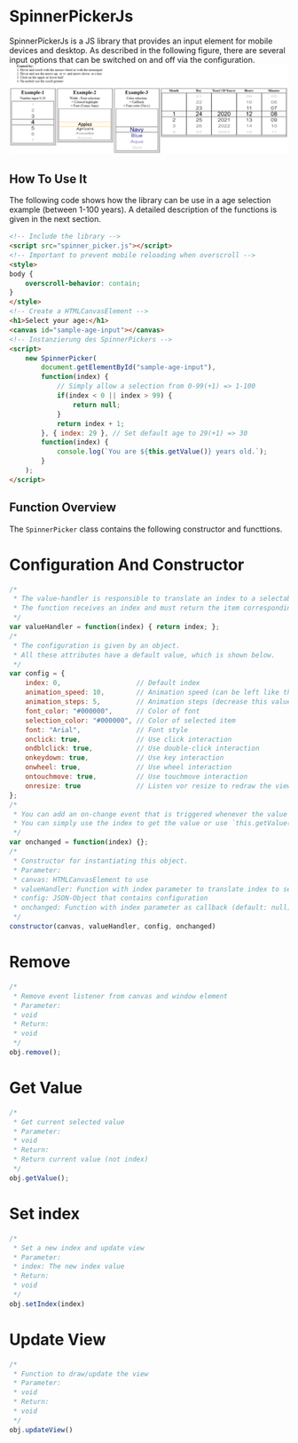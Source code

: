 # SpinnerPickerJs
SpinnerPickerJs is a JS library that provides an input element for mobile devices and desktop.
As described in the following figure, there are several input options that can be switched on and off via the configuration.
![Demo](/demo.png)
## How To Use It
The following code shows how the library can be use in a age selection example (between 1-100 years).
A detailed description of the functions is given in the next section.
```HTML
<!-- Include the library -->
<script src="spinner_picker.js"></script>
<!-- Important to prevent mobile reloading when overscroll -->
<style>
body {
    overscroll-behavior: contain;
}
</style>
<!-- Create a HTMLCanvasElement -->
<h1>Select your age:</h1>
<canvas id="sample-age-input"></canvas>
<!-- Instanzierung des SpinnerPickers -->
<script>
    new SpinnerPicker(
        document.getElementById("sample-age-input"), 
        function(index) {
            // Simply allow a selection from 0-99(+1) => 1-100 
            if(index < 0 || index > 99) {
                return null;
            }
            return index + 1;
        }, { index: 29 }, // Set default age to 29(+1) => 30
        function(index) {
            console.log(`You are ${this.getValue()} years old.`);
        }
    );
</script>
```
## Function Overview
The `SpinnerPicker` class contains the following constructor and functtions.
# Configuration And Constructor
```js
/*
 * The value-handler is responsible to translate an index to a selectable item (number or string).
 * The function receives an index and must return the item corresponding to the index.
 */
var valueHandler = function(index) { return index; };
/*
 * The configuration is given by an object.
 * All these attributes have a default value, which is shown below.
 */
var config = {
    index: 0,                   // Default index
    animation_speed: 10,        // Animation speed (can be left like this)
    animation_steps: 5,         // Animation steps (decrease this value to increase the performance and reversed)
    font_color: "#000000",      // Color of font
    selection_color: "#000000", // Color of selected item
    font: "Arial",              // Font style
    onclick: true,              // Use click interaction
    ondblclick: true,           // Use double-click interaction
    onkeydown: true,            // Use key interaction
    onwheel: true,              // Use wheel interaction
    ontouchmove: true,          // Use touchmove interaction
    onresize: true              // Listen vor resize to redraw the view (good if element size is not fixed)
};
/*
 * You can add an on-change event that is triggered whenever the value is changed. 
 * You can simply use the index to get the value or use `this.getValue()` or `obj.getValue()` to get the value directly.
 */
var onchanged = function(index) {};
/*
 * Constructor for instantiating this object.
 * Parameter:
 * canvas: HTMLCanvasElement to use
 * valueHandler: Function with index parameter to translate index to selectable item
 * config: JSON-Object that contains configuration
 * onchanged: Function with index parameter as callback (default: null)
 */
constructor(canvas, valueHandler, config, onchanged)
```
# Remove
```js
/*
 * Remove event listener from canvas and window element
 * Parameter:
 * void
 * Return:
 * void
 */
obj.remove();
```
# Get Value
```js
/*
 * Get current selected value
 * Parameter:
 * void
 * Return:
 * Return current value (not index)
 */
obj.getValue();
```
# Set index
```js
/*
 * Set a new index and update view
 * Parameter:
 * index: The new index value
 * Return:
 * void
 */
obj.setIndex(index)
```
# Update View
```js
/*
 * Function to draw/update the view
 * Parameter:
 * void
 * Return:
 * void
 */
obj.updateView()
```

